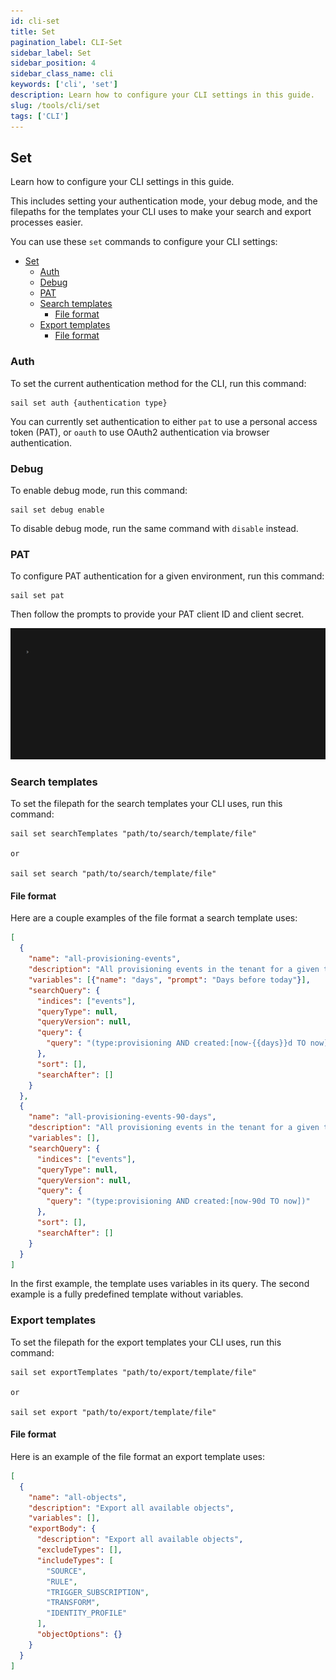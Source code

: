 ```yaml
---
id: cli-set
title: Set
pagination_label: CLI-Set
sidebar_label: Set
sidebar_position: 4
sidebar_class_name: cli
keywords: ['cli', 'set']
description: Learn how to configure your CLI settings in this guide.
slug: /tools/cli/set
tags: ['CLI']
---
```


## Set

Learn how to configure your CLI settings in this guide.

This includes setting your authentication mode, your debug mode, and the filepaths for the templates your CLI uses to make your search and export processes easier.

You can use these `set` commands to configure your CLI settings:

- [Set](#set)
  - [Auth](#auth)
  - [Debug](#debug)
  - [PAT](#pat)
  - [Search templates](#search-templates)
    - [File format](#file-format)
  - [Export templates](#export-templates)
    - [File format](#file-format-1)

### Auth

To set the current authentication method for the CLI, run this command:

```shell
sail set auth {authentication type}
```

You can currently set authentication to either `pat` to use a personal access token (PAT), or `oauth` to use OAuth2 authentication via browser authentication.

### Debug

To enable debug mode, run this command:

```shell
sail set debug enable
```

To disable debug mode, run the same command with `disable` instead.

### PAT

To configure PAT authentication for a given environment, run this command:

```shell
sail set pat
```

Then follow the prompts to provide your PAT client ID and client secret.

![Configure PAT](https://github.com/sailpoint-oss/sailpoint-cli/blob/main/assets/img/vhs/configure/configure-pat.gif?raw=true)

### Search templates

To set the filepath for the search templates your CLI uses, run this command:

```shell
sail set searchTemplates "path/to/search/template/file"

or

sail set search "path/to/search/template/file"
```

#### File format

Here are a couple examples of the file format a search template uses:

```json
[
  {
    "name": "all-provisioning-events",
    "description": "All provisioning events in the tenant for a given time range",
    "variables": [{"name": "days", "prompt": "Days before today"}],
    "searchQuery": {
      "indices": ["events"],
      "queryType": null,
      "queryVersion": null,
      "query": {
        "query": "(type:provisioning AND created:[now-{{days}}d TO now])"
      },
      "sort": [],
      "searchAfter": []
    }
  },
  {
    "name": "all-provisioning-events-90-days",
    "description": "All provisioning events in the tenant for a given time range",
    "variables": [],
    "searchQuery": {
      "indices": ["events"],
      "queryType": null,
      "queryVersion": null,
      "query": {
        "query": "(type:provisioning AND created:[now-90d TO now])"
      },
      "sort": [],
      "searchAfter": []
    }
  }
]
```

In the first example, the template uses variables in its query. The second example is a fully predefined template without variables.

### Export templates

To set the filepath for the export templates your CLI uses, run this command:

```shell
sail set exportTemplates "path/to/export/template/file"

or

sail set export "path/to/export/template/file"
```

#### File format

Here is an example of the file format an export template uses:

```json
[
  {
    "name": "all-objects",
    "description": "Export all available objects",
    "variables": [],
    "exportBody": {
      "description": "Export all available objects",
      "excludeTypes": [],
      "includeTypes": [
        "SOURCE",
        "RULE",
        "TRIGGER_SUBSCRIPTION",
        "TRANSFORM",
        "IDENTITY_PROFILE"
      ],
      "objectOptions": {}
    }
  }
]
```
